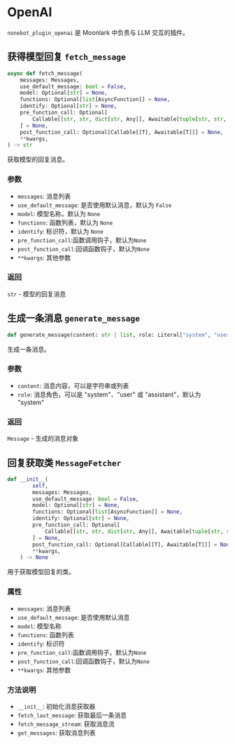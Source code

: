 # OpenAI

`nonebot_plugin_openai` 是 Moonlark 中负责与 LLM 交互的插件。

## 获得模型回复 `fetch_message`

```python
async def fetch_message(
    messages: Messages,
    use_default_message: bool = False,
    model: Optional[str] = None,
    functions: Optional[list[AsyncFunction]] = None,
    identify: Optional[str] = None,
    pre_function_call: Optional[
        Callable[[str, str, dict[str, Any]], Awaitable[tuple[str, str, dict[str, Any]]]]
    ] = None,
    post_function_call: Optional[Callable[[T], Awaitable[T]]] = None,
    **kwargs,
) -> str
```

获取模型的回复消息。

### 参数

- `messages`: 消息列表
- `use_default_message`: 是否使用默认消息，默认为 `False`
- `model`: 模型名称，默认为 `None`
- `functions`: 函数列表，默认为 `None`
- `identify`: 标识符，默认为 `None`
- `pre_function_call`:函数调用钩子，默认为`None`
- `post_function_call`:回调函数钩子，默认为`None`
- `**kwargs`: 其他参数

### 返回

`str` - 模型的回复消息

## 生成一条消息 `generate_message`

```python
def generate_message(content: str | list, role: Literal["system", "user", "assistant"] = "system") -> Message
```

生成一条消息。

### 参数

- `content`: 消息内容，可以是字符串或列表
- `role`: 消息角色，可以是 "system"、"user" 或 "assistant"，默认为 "system"

### 返回

`Message` - 生成的消息对象

## 回复获取类 `MessageFetcher`

```python
def __init__(
        self,
        messages: Messages,
        use_default_message: bool = False,
        model: Optional[str] = None,
        functions: Optional[list[AsyncFunction]] = None,
        identify: Optional[str] = None,
        pre_function_call: Optional[
            Callable[[str, str, dict[str, Any]], Awaitable[tuple[str, str, dict[str, Any]]]]
        ] = None,
        post_function_call: Optional[Callable[[T], Awaitable[T]]] = None,
        **kwargs,
    ) -> None
```

用于获取模型回复的类。

### 属性

- `messages`: 消息列表
- `use_default_message`: 是否使用默认消息
- `model`: 模型名称
- `functions`: 函数列表
- `identify`: 标识符
- `pre_function_call`:函数调用钩子，默认为`None`
- `post_function_call`:回调函数钩子，默认为`None`
- `**kwargs`: 其他参数

### 方法说明

- `__init__`: 初始化消息获取器
- `fetch_last_message`: 获取最后一条消息
- `fetch_message_stream`: 获取消息流
- `get_messages`: 获取消息列表